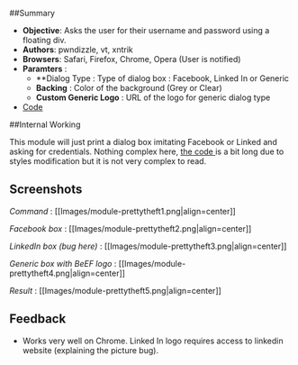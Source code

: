 ##Summary
* **Objective**: Asks the user for their username and password using a floating div.
* **Authors**: pwndizzle, vt, xntrik
* **Browsers**: Safari, Firefox, Chrome, Opera (User is notified)
* **Paramters** :
  * **Dialog Type : Type of dialog box : Facebook, Linked In or Generic
  * **Backing** : Color of the background (Grey or Clear)
  * **Custom Generic Logo** : URL of the logo for generic dialog type
* [Code](https://github.com/beefproject/beef/tree/master/modules/social_engineering/pretty_theft)

##Internal Working

This module will just print a dialog box imitating Facebook or Linked and asking for credentials. Nothing complex here, [the code ](https://github.com/beefproject/beef/blob/master/modules/social_engineering/pretty_theft/command.js) is a bit long due to styles modification but it is not very complex to read.

## Screenshots

_Command_ :
[[Images/module-prettytheft1.png|align=center]]

_Facebook box_ :
[[Images/module-prettytheft2.png|align=center]]

_LinkedIn box (bug here)_ :
[[Images/module-prettytheft3.png|align=center]]

_Generic box with BeEF logo_ :
[[Images/module-prettytheft4.png|align=center]]

_Result_ :
[[Images/module-prettytheft5.png|align=center]]

## Feedback

* Works very well on Chrome. Linked In logo requires access to linkedin website (explaining the picture bug).